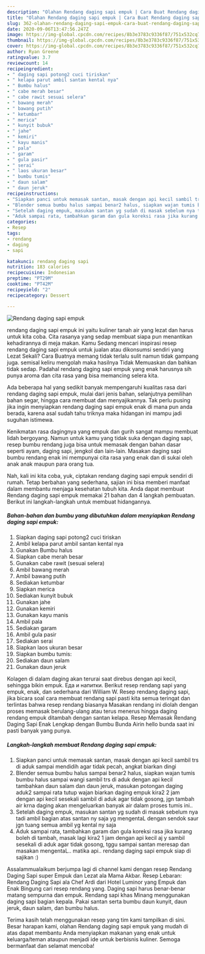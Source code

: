 ```yaml
---
description: "Olahan Rendang daging sapi empuk | Cara Buat Rendang daging sapi empuk Yang Enak dan Simpel"
title: "Olahan Rendang daging sapi empuk | Cara Buat Rendang daging sapi empuk Yang Enak dan Simpel"
slug: 362-olahan-rendang-daging-sapi-empuk-cara-buat-rendang-daging-sapi-empuk-yang-enak-dan-simpel
date: 2020-09-06T13:47:56.247Z
image: https://img-global.cpcdn.com/recipes/8b3e3783c9336f87/751x532cq70/rendang-daging-sapi-empuk-foto-resep-utama.jpg
thumbnail: https://img-global.cpcdn.com/recipes/8b3e3783c9336f87/751x532cq70/rendang-daging-sapi-empuk-foto-resep-utama.jpg
cover: https://img-global.cpcdn.com/recipes/8b3e3783c9336f87/751x532cq70/rendang-daging-sapi-empuk-foto-resep-utama.jpg
author: Ryan Greene
ratingvalue: 3.7
reviewcount: 14
recipeingredient:
- " daging sapi potong2 cuci tiriskan"
- " kelapa parut ambil santan kental nya"
- " Bumbu halus"
- " cabe merah besar"
- " cabe rawit sesuai selera"
- " bawang merah"
- " bawang putih"
- " ketumbar"
- " merica"
- " kunyit bubuk"
- " jahe"
- " kemiri"
- " kayu manis"
- " pala"
- " garam"
- " gula pasir"
- " serai"
- " laos ukuran besar"
- " bumbu tumis"
- " daun salam"
- " daun jeruk"
recipeinstructions:
- "Siapkan panci untuk memasak santan, masak dengan api kecil sambil trs di aduk sampai mendidih agar tidak pecah, angkat biarkan dingi"
- "Blender semua bumbu halus sampai benar2 halus, siapkan wajan tumis bumbu halus sampai wangi sambil trs di aduk dengan api kecil tambahkan daun salam dan daun jeruk, masukan potongan daging aduk2 sampai rata tutup wajan biarkan daging empuk kira2 2 jam dengan api kecil sesekali sambil di aduk agar tidak gosong, jgn tambah air krna daging akan mengeluarkan banyak air dalam proses tumis ini.."
- "Setelah daging empuk, masukan santan yg sudah di masak sebelum nya tadi ambil bagian atas santan ny saja yg mengentaL dengan sendok saur jgn tuang semua ambil yg kental ny saja"
- "Aduk sampai rata, tambahkan garam dan gula koreksi rasa jika kurang boleh di tambah, masak lagi kira2 1 jam dengan api kecil aj y sambil sesekali di aduk agar tidak gosong, tggu sampai santan meresap dan masakan mengentaL.. matika api.. rendang daging sapi empuk siap di sajikan :)"
categories:
- Resep
tags:
- rendang
- daging
- sapi

katakunci: rendang daging sapi 
nutrition: 183 calories
recipecuisine: Indonesian
preptime: "PT29M"
cooktime: "PT42M"
recipeyield: "2"
recipecategory: Dessert

---
```



![Rendang daging sapi empuk](https://img-global.cpcdn.com/recipes/8b3e3783c9336f87/751x532cq70/rendang-daging-sapi-empuk-foto-resep-utama.jpg)


rendang daging sapi empuk ini yaitu kuliner tanah air yang lezat dan harus untuk kita coba. Cita rasanya yang sedap membuat siapa pun menantikan kehadirannya di meja makan.
Kamu Sedang mencari inspirasi resep rendang daging sapi empuk untuk jualan atau dikonsumsi sendiri yang Lezat Sekali? Cara Buatnya memang tidak terlalu sulit namun tidak gampang juga. semisal keliru mengolah maka hasilnya Tidak Memuaskan dan bahkan tidak sedap. Padahal rendang daging sapi empuk yang enak harusnya sih punya aroma dan cita rasa yang bisa memancing selera kita.

Ada beberapa hal yang sedikit banyak mempengaruhi kualitas rasa dari rendang daging sapi empuk, mulai dari jenis bahan, selanjutnya pemilihan bahan segar, hingga cara membuat dan menyajikannya. Tak perlu pusing jika ingin menyiapkan rendang daging sapi empuk enak di mana pun anda berada, karena asal sudah tahu triknya maka hidangan ini mampu jadi suguhan istimewa.

Kenikmatan rasa dagingnya yang empuk dan gurih sangat mampu membuat lidah bergoyang. Namun untuk kamu yang tidak suka dengan daging sapi, resep bumbu rendang juga bisa untuk memasak dengan bahan dasar seperti ayam, daging sapi, jengkol dan lain-lain. Masakan daging sapi bumbu rendang enak ini mempunyai cita rasa yang enak dan di sukai oleh anak anak maupun para orang tua.


Nah, kali ini kita coba, yuk, ciptakan rendang daging sapi empuk sendiri di rumah. Tetap berbahan yang sederhana, sajian ini bisa memberi manfaat dalam membantu menjaga kesehatan tubuh kita. Anda dapat membuat Rendang daging sapi empuk memakai 21 bahan dan 4 langkah pembuatan. Berikut ini langkah-langkah untuk membuat hidangannya.

<!--inarticleads1-->

##### Bahan-bahan dan bumbu yang dibutuhkan dalam menyiapkan Rendang daging sapi empuk:

1. Siapkan  daging sapi potong2 cuci tiriskan
1. Ambil  kelapa parut ambil santan kental nya
1. Gunakan  Bumbu halus
1. Siapkan  cabe merah besar
1. Gunakan  cabe rawit (sesuai selera)
1. Ambil  bawang merah
1. Ambil  bawang putih
1. Sediakan  ketumbar
1. Siapkan  merica
1. Sediakan  kunyit bubuk
1. Gunakan  jahe
1. Gunakan  kemiri
1. Gunakan  kayu manis
1. Ambil  pala
1. Sediakan  garam
1. Ambil  gula pasir
1. Sediakan  serai
1. Siapkan  laos ukuran besar
1. Siapkan  bumbu tumis:
1. Sediakan  daun salam
1. Gunakan  daun jeruk


Kolagen di dalam daging akan terurai saat direbus dengan api kecil, sehingga bikin empuk. Еда и напитки. Berikut resep rendang sapi yang empuk, enak, dan sederhana dari William W. Resep rendang daging sapi, jika bicara soal cara membuat rendang sapi pasti kita semua teringat dan terlintas bahwa resep rendang biasanya Masakan rendang ini diolah dengan proses memasak berulang-ulang atau terus menerus hingga daging rendang empuk ditambah dengan santan kelapa. Resep Memasak Rendang Daging Sapi Enak Lengkap dengan Bumbu Bunda Airin hello bunda saat ini pasti banyak yang punya. 

<!--inarticleads2-->

##### Langkah-langkah membuat Rendang daging sapi empuk:

1. Siapkan panci untuk memasak santan, masak dengan api kecil sambil trs di aduk sampai mendidih agar tidak pecah, angkat biarkan dingi
1. Blender semua bumbu halus sampai benar2 halus, siapkan wajan tumis bumbu halus sampai wangi sambil trs di aduk dengan api kecil tambahkan daun salam dan daun jeruk, masukan potongan daging aduk2 sampai rata tutup wajan biarkan daging empuk kira2 2 jam dengan api kecil sesekali sambil di aduk agar tidak gosong, jgn tambah air krna daging akan mengeluarkan banyak air dalam proses tumis ini..
1. Setelah daging empuk, masukan santan yg sudah di masak sebelum nya tadi ambil bagian atas santan ny saja yg mengentaL dengan sendok saur jgn tuang semua ambil yg kental ny saja
1. Aduk sampai rata, tambahkan garam dan gula koreksi rasa jika kurang boleh di tambah, masak lagi kira2 1 jam dengan api kecil aj y sambil sesekali di aduk agar tidak gosong, tggu sampai santan meresap dan masakan mengentaL.. matika api.. rendang daging sapi empuk siap di sajikan :)


Assalammualaikum berjumpa lagi di channel kami dengan resep Rendang Daging Sapi super Empuk dan Lezat ala Mama Akbar. Resep Lebaran: Rendang Daging Sapi ala Chef Ardi dari Hotel Luminor yang Empuk dan Enak Bingung cari resep rendang yang. Daging sapi harus benar-benar matang sempurna dan empuk. Rendang sapi khas Minang menggunakan daging sapi bagian kepala. Pakai santan serta bumbu daun kunyit, daun jeruk, daun salam, dan bumbu halus. 

Terima kasih telah menggunakan resep yang tim kami tampilkan di sini. Besar harapan kami, olahan Rendang daging sapi empuk yang mudah di atas dapat membantu Anda menyiapkan makanan yang enak untuk keluarga/teman ataupun menjadi ide untuk berbisnis kuliner. Semoga bermanfaat dan selamat mencoba!
